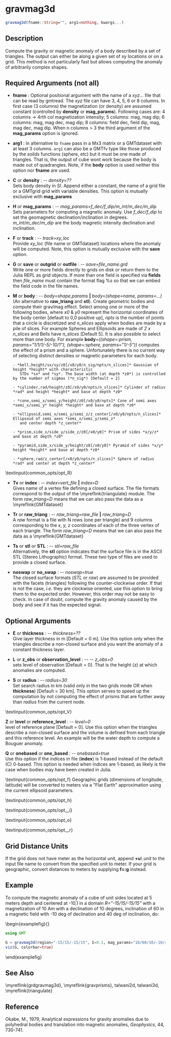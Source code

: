# gravmag3d

```julia
gravmag3d(fname::String="", arg1=nothing, kwargs...)
```

Description
-----------

Compute the gravity or magnetic anomaly of a body described by a set of triangles.
The output can either be along a given set of xy locations or on a grid. This method is not particularly
fast but allows computing the anomaly of arbitrarily complex shapes.

Required Arguments (not all)
----------------------------

- **fname** : Optional positional argument with the name of a _xyz..._ file that can be read by gmtread.
    The *xyz* file can have 3, 4, 5, 6 or 8 columns. In first case (3 columns) the magnetization (or density)
    are assumed constant (controlled by **density** or **mag_params**). Following cases are: 4 columns -> 4rth col
    magnetization intensity; 5 columns: mag, mag dip; 6 columns: mag, mag dec, mag dip; 8 columns: field dec, field dip,
    mag, mag dec, mag dip.  When n columns > 3 the third argument of the **mag_params** option is ignored.

- **arg1** : In alternative to `fname` pass in a Mx3 matrix or a GMTdataset with at least 3 columns.
    `arg1` can also be a GMTfv type like those produced by the _solids_ functions (sphere, etc)
    but it must be one made of triangles. That is, the output of cube wont work because the body is
    made out of quadrangles. Note, if the **body** option is used neither this option nor **fname** are used.

- **C** or **density** : -- *density=??*\
    Sets body density in _SI_. Append either a constant, the name of a grid file or a GMTgrid
    grid with variable densities. This option is mutually exclusive with **mag_params**

- **H** or **mag_params** : -- *mag_params=f_dec/f_dip/m_int/m_dec/m_dip*\
    Sets parameters for computing a magnetic anomaly. Use *f_dec*/*f_dip* to set the geomagnetic
    declination/inclination in degrees. *m_int*/*m_dec*/*m_dip* are the body magnetic intensity
    declination and inclination.

- **F** or **track** : -- *track=xy_loc*\
    Provide *xy_loc* (file name or GMTdataset) locations where the anomaly will be computed. Note,
    this option is mutually exclusive with the **save** option.

- **G** or **save** or **outgrid** or **outfile** : -- *save=file_name.grd*\
    Write one or more fields directly to grids on disk or return them to the Julia REPL as grid objects.
    If more than one field is specified via **fields** then *file_name* must contain the format flag
    %s so that we can embed the field code in the file names.

- **M** or **body** : -- *body=shape,params* **|** *body=(shape=name, params=...)*\
    (An alternative to **raw_triang** and **stl**). Create geometric bodies and compute their grav/mag effect.
    Select among one or more of the following bodies, where *x0* & *y0* represent the horizontal coordinates
    of the body center [default to 0,0 positive up], *npts* is the number of points that a circle is discretized
    and *n_slices* apply when bodies are made by a pile of slices. For example Spheres and Ellipsoids are made of
    *2 x n_slices* and Bells have *n_slices* [Default 5]. It is also possible to select more than one body.
    For example **body**=*((shape=:prism, params="1/1/1/-5/-10/1"), (shape=:sphere, params="1/-5"))* computes
    the effect of a prism and a sphere. Unfortunately there is no current way of selecting distinct densities
    or magnetic parameters for each body.

      - *bell,height/sx/sy/z0[/x0/y0/n_sig/npts/n_slices]* Gaussian of height *height* with characteristic
         STDs *sx* and *sy*. The base width (at depth *z0*) is controlled by the number of sigmas (*n_sig*) [Default = 2]

      - *cylinder,rad/height/z0[/x0/y0/npts/n_slices]* Cylinder of radius *rad* and height *height* and base at depth *z0*

      - *cone,semi_x/semi_y/height/z0[/x0/y0/npts]* Cone of semi axes *semi_x/semi_y* height *height* and base at depth *z0*

      - *ellipsoid,semi_x/semi_y/semi_z/z_center[/x0/y0/npts/n_slices]* Ellipsoid of semi axes *semi_x/semi_y/semi_z*
         and center depth *z_center*

      - *prism,side_x/side_y/side_z/z0[/x0/y0]* Prism of sides *x/y/z* and base at depth *z0*

      - *pyramid,side_x/side_y/height/z0[/x0/y0]* Pyramid of sides *x/y* height *height* and base at depth *z0*

      - *sphere,rad/z_center[/x0/y0/npts/n_slices]* Sphere of radius *rad* and center at depth *z_center*

\textinput{common_opts/opt_R}

- **Tv** or **index** : -- *index=vert_file* **|** *index=D*\
    Gives name of a vertex file defining a closed surface. The file formats correspond to the output
    of the \myreflink{triangulate} module. The form *raw_triang=D* means that we can also
    pass the data as a \myreflink{GMTdataset}

- **Tr** or **raw_triang** : -- *raw_triang=raw_file* **|** *raw_triang=D*\
    A *raw* format is a file with N rows (one per triangle) and 9 columns corresponding to the *x, y, z*
    coordinates of each of the three vertex of each triangle. The form *raw_triang=D* means that we can also
    pass the data as a \myreflink{GMTdataset}

- **Ts** or **stl** or **STL** : -- *stl=raw_file*\
    Alternatively, the **stl** option indicates that the surface file is in the ASCII STL
    (Stereo Lithographic) format. These two type of files are used to provide a closed surface.

- **noswap** or **no_swap** : -- *noswap=true*\
    The closed surface formats (_STL_ or _raw_) are assumed to be provided with the facets (triangles)
    following the counter-clockwise order. If that is not the case, _i.e._ they are clockwise oriented,
    use this option to bring them to the expected order. However, this order may not be easy to check.
    In case of doubt, compute the gravity anomaly caused by the body and see if it has the expected signal.

Optional Arguments
------------------

- **E** or **thickness** : -- *thickness=??*\
    Give layer thickness in m [Default = 0 m]. Use this option only when the triangles describe a non-closed
    surface and you want the anomaly of a constant thickness layer.

- **L** or **z_obs** or **observation_level** : -- -- *z_obs=0*\
    sets level of observation [Default = 0]. That is the height (z) at which anomalies are computed.

- **S** or **radius** : -- *radius=30*\
    Set search radius in km (valid only in the two grids mode OR when **thickness**) [Default = 30 km].
    This option serves to speed up the computation by not computing the effect of prisms that
    are further away than *radius* from the current node.

\textinput{common_opts/opt_V}

**Z** or **level** or **reference_level** : -- *level=0*\
    level of reference plane [Default = 0]. Use this option when the triangles describe a non-closed
    surface and the volume is defined from each triangle and this reference level. An example will
    be the water depth to compute a Bouguer anomaly.

**Q** or **onebased** or **one_based** : -- *onebased=true*\
    Use this option if the indices in file (**index**) is 1-based instead of the default (C) 0-based.
    This option is needed when indices are 1-based, as likely is the case when bodies may have been
    created in Julia.

\textinput{common_opts/opt_f}
   Geographic grids (dimensions of longitude, latitude) will be converted to
   meters via a "Flat Earth" approximation using the current ellipsoid parameters.

\textinput{common_opts/opt_h}

\textinput{common_opts/opt__i}

\textinput{common_opts/opt_o}

\textinput{common_opts/opt__r}

Grid Distance Units
-------------------

If the grid does not have meter as the horizontal unit, append **+u**\ *unit* to the input file name to convert from the
specified unit to meter.  If your grid is geographic, convert distances to meters by supplying **f=:g** instead.

Example
-------

To compute the magnetic anomaly of a cube of unit sides located at 5 meters depth and centered at -10,1 in a domain
*R="-15/15/-15/15"* with a magnetization of 10 Am with a declination of 10 degrees, inclination of 60 in a magnetic field
with -10 deg of declination and 40 deg of inclination, do:

\begin{examplefig}{}
```julia
using GMT

G = gravmag3d(region="-15/15/-15/15", I=0.1, mag_params="10/60/10/-10/40", body=(shape=:prism, params="1/1/1/-5/-10/1"));
viz(G, colorbar=true)
```
\end{examplefig}

See Also
--------

\myreflink{grdgravmag3d}, \myreflink{gravprisms}, talwani2d, talwani3d, \myreflink{triangulate}

Reference
---------

Okabe, M., 1979, Analytical expressions for gravity anomalies due to
polyhedral bodies and translation into magnetic anomalies, *Geophysics*,
44, 730-741.
